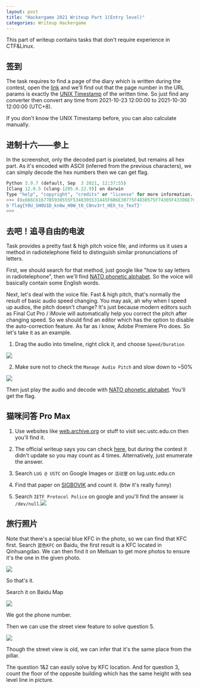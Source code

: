 ```yaml
---
layout: post
title: "Hackergame 2021 Writeup Part 1(Entry level)"
categories: Writeup Hackergame
---
```


This part of writeup contains tasks that don't require experience in CTF&Linux.

## 签到

The task requires to find a page of the diary which is written during the contest, open the [link](http://202.38.93.111:10000/) and we'll find out that the page number in the URL params is exactly the [UNIX Timestamp](https://en.wikipedia.org/wiki/Unix_time) of the written time. So just find any converter then convert any time from 2021-10-23 12:00:00 to 2021-10-30 12:00:00 (UTC+8).

If you don't know the UNIX Timestamp before, you can also calculate manually.

## 进制十六——参上

In the screenshot, only the decoded part is pixelated, but remains all hex part. As it's encoded with ASCII (inferred from the previous characters), we can simply decode the hex numbers then we can get flag.

```python
Python 3.9.7 (default, Sep  3 2021, 12:37:55) 
[Clang 12.0.5 (clang-1205.0.22.9)] on darwin
Type "help", "copyright", "credits" or "license" for more information.
>>> (0x666C61677B5930555F5348305531445F6B6E30775F4830575F74305F43306E763372745F4845585F746F5F546578547D).to_bytes(48,'big')
b'flag{Y0U_SH0U1D_kn0w_H0W_t0_C0nv3rt_HEX_to_TexT}'
>>> 
```

## 去吧！追寻自由的电波

Task provides a pretty fast & high pitch voice file, and informs us it uses a method in radiotelephone field to distinguish similar pronunciations of letters.

First, we should search for that method, just google like "how to say letters in radiotelephone", then we'll find [NATO phonetic alphabet](https://en.wikipedia.org/wiki/NATO_phonetic_alphabet). So the voice will basically contain some English words.

Next, let's deal with the voice file. Fast & high pitch, that's normally the result of basic audio speed changing. You may ask, ah why when I speed up audios, the pitch doesn't change? It's just because modern editors such as Final Cut Pro / iMovie will automatically help you correct the pitch after changing speed. So we should find an editor which has the option to disable the auto-correction feature. As far as i know, Adobe Premiere Pro does. So let's take it as an example.

1. Drag the audio into timeline, right click it, and choose `Speed/Duration`

![](https://catmeowimg.oss-cn-chengdu.aliyuncs.com/img/20211101091135.png)

2. Make sure not to check the `Manage Audio Pitch` and slow down to ~50%

![](https://catmeowimg.oss-cn-chengdu.aliyuncs.com/img/20211101091319.png)

Then just play the audio and decode with [NATO phonetic alphabet](https://en.wikipedia.org/wiki/NATO_phonetic_alphabet). You'll get the flag.

## 猫咪问答 Pro Max

1. Use websites like [web.archive.org](https://web.archive.org) or stuff to visit sec.ustc.edu.cn then you'll find it.

2. The official writeup says you can check [here](https://lug.ustc.edu.cn/wiki/intro/), but during the contest it didn't update so you may count as 4 times. Alternatively, just enumerate the answer.

3. Search `LUG @ USTC` on Google Images or `活动室` on lug.ustc.edu.cn

4. Find that paper on [SIGBOVIK](http://sigbovik.org/2021/) and count it. (btw it's really funny)

5. Search `IETF Protocol Police` on google and you'll find the answer is `/dev/null`.![](https://catmeowimg.oss-cn-chengdu.aliyuncs.com/img/20211101092314.png)

## 旅行照片

Note that there's a special blue KFC in the photo, so we can find that KFC first. Search `蓝色KFC` on Baidu, the first result is a KFC located in Qinhuangdao. We can then find it on Meituan to get more photos to ensure it's the one in the given photo.

![](https://catmeowimg.oss-cn-chengdu.aliyuncs.com/img/20211101095430.png)

So that's it.

Search it on Baidu Map

![](https://catmeowimg.oss-cn-chengdu.aliyuncs.com/img/20211101095757.png)

We got the phone number.

Then we can use the street view feature to solve question 5.

![](https://catmeowimg.oss-cn-chengdu.aliyuncs.com/img/20211101095932.png)

Though the street view is old, we can infer that it's the same place from the pillar.

The question 1&2 can easily solve by KFC location. And for question 3, count the floor of the opposite building which has the same height with sea level line in picture.
